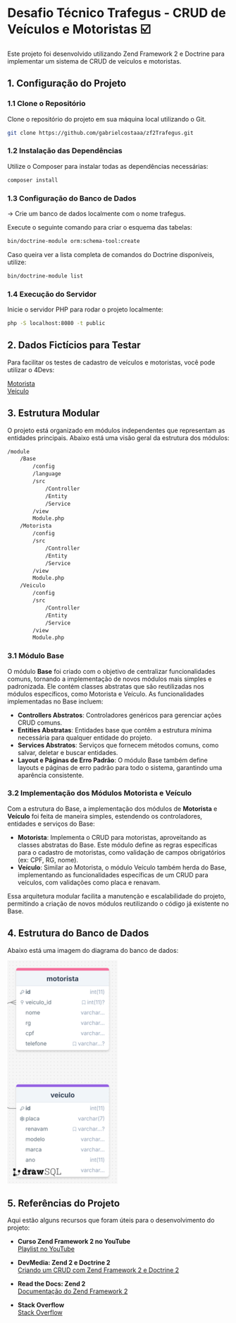 # Desafio Técnico Trafegus - CRUD de Veículos e Motoristas ☑️

Este projeto foi desenvolvido utilizando Zend Framework 2 e Doctrine para implementar um sistema de CRUD de veículos e motoristas.

## 1. Configuração do Projeto

### 1.1 Clone o Repositório
Clone o repositório do projeto em sua máquina local utilizando o Git.

```bash
git clone https://github.com/gabrielcostaaa/zf2Trafegus.git
```
### 1.2 Instalação das Dependências
Utilize o Composer para instalar todas as dependências necessárias:

```bash
composer install
```

### 1.3 Configuração do Banco de Dados

-> Crie um banco de dados localmente com o nome trafegus.

Execute o seguinte comando para criar o esquema das tabelas:
```bash
bin/doctrine-module orm:schema-tool:create
```

Caso queira ver a lista completa de comandos do Doctrine disponíveis, utilize:

```bash
bin/doctrine-module list
```

### 1.4 Execução do Servidor

Inicie o servidor PHP para rodar o projeto localmente:

```bash
php -S localhost:8080 -t public
```
## 2. Dados Fictícios para Testar

Para facilitar os testes de cadastro de veículos e motoristas, você pode utilizar o 4Devs:

<a href="https://www.4devs.com.br/gerador_de_pessoas" target="_blank">Motorista</a>  
<a href="https://www.4devs.com.br/gerador_de_veiculos" target="_blank">Veículo</a>

## 3. Estrutura Modular

O projeto está organizado em módulos independentes que representam as entidades principais. Abaixo está uma visão geral da estrutura dos módulos:

```bash
/module
    /Base
        /config
        /language
        /src
            /Controller
            /Entity
            /Service
        /view
        Module.php
    /Motorista
        /config
        /src
            /Controller
            /Entity
            /Service
        /view
        Module.php
    /Veiculo
        /config
        /src
            /Controller
            /Entity
            /Service
        /view
        Module.php
```

### 3.1 Módulo Base

O módulo **Base** foi criado com o objetivo de centralizar funcionalidades comuns, tornando a implementação de novos módulos mais simples e padronizada. Ele contém classes abstratas que são reutilizadas nos módulos específicos, como Motorista e Veículo. As funcionalidades implementadas no Base incluem:

- **Controllers Abstratos**: Controladores genéricos para gerenciar ações CRUD comuns.
- **Entities Abstratas**: Entidades base que contêm a estrutura mínima necessária para qualquer entidade do projeto.
- **Services Abstratos**: Serviços que fornecem métodos comuns, como salvar, deletar e buscar entidades.
- **Layout e Páginas de Erro Padrão**: O módulo Base também define layouts e páginas de erro padrão para todo o sistema, garantindo uma aparência consistente.

### 3.2 Implementação dos Módulos Motorista e Veículo

Com a estrutura do Base, a implementação dos módulos de **Motorista** e **Veículo** foi feita de maneira simples, estendendo os controladores, entidades e serviços do Base:

- **Motorista**: Implementa o CRUD para motoristas, aproveitando as classes abstratas do Base. Este módulo define as regras específicas para o cadastro de motoristas, como validação de campos obrigatórios (ex: CPF, RG, nome).
- **Veículo**: Similar ao Motorista, o módulo Veículo também herda do Base, implementando as funcionalidades específicas de um CRUD para veículos, com validações como placa e renavam.

Essa arquitetura modular facilita a manutenção e escalabilidade do projeto, permitindo a criação de novos módulos reutilizando o código já existente no Base.

## 4. Estrutura do Banco de Dados

Abaixo está uma imagem do diagrama do banco de dados:

<img src="docs/db-trafegus.png" alt="Diagrama do Banco de Dados" width="250" />

## 5. Referências do Projeto

Aqui estão alguns recursos que foram úteis para o desenvolvimento do projeto:

- **Curso Zend Framework 2 no YouTube**  
  [Playlist no YouTube](https://youtube.com/playlist?list=PLhTDLccA9vgExN2c-7kwL9vHSPw5ijelV&si=o33d0G6QrmM7fowC)

- **DevMedia: Zend 2 e Doctrine 2**  
  [Criando um CRUD com Zend Framework 2 e Doctrine 2](https://www.devmedia.com.br/criando-um-crud-com-zend-framework-2-e-doctrine-2/32100)

- **Read the Docs: Zend 2**  
  [Documentação do Zend Framework 2](https://zf2.readthedocs.io/en/latest/user-guide/overview.html)

- **Stack Overflow**  
  [Stack Overflow](https://stackoverflow.com/)
